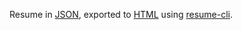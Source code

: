 Resume in [JSON](https://jsonresume.org/), exported to [HTML](http://philipchu.com) using [resume-cli](https://github.com/jsonresume/resume-cli).